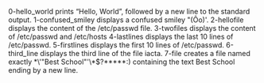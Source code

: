 0-hello_world prints “Hello, World”, followed by a new line to the standard output.
1-confused_smiley displays a confused smiley "(Ôo)'.
2-hellofile displays the content of the /etc/passwd file.
3-twofiles displays the content of /etc/passwd and /etc/hosts
4-lastlines displays the last 10 lines of /etc/passwd.
5-firstlines displays the first 10 lines of /etc/passwd.
6-third_line displays the third line of the file iacta.
7-file creates a file named exactly \*\\'"Best School"\'\\*$\?\*\*\*\*\*:) containing the text Best School ending by a new line.